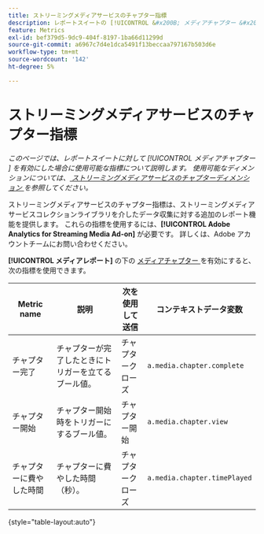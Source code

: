 ```yaml
---
title: ストリーミングメディアサービスのチャプター指標
description: レポートスイートの [!UICONTROL &#x200B; メディアチャプター &#x200B;] を有効にした場合に使用可能な指標です。
feature: Metrics
exl-id: bef379d5-9dc9-404f-8197-1ba66d11299d
source-git-commit: a6967c7d4e1dca5491f13beccaa797167b503d6e
workflow-type: tm+mt
source-wordcount: '142'
ht-degree: 5%

---
```


# ストリーミングメディアサービスのチャプター指標

*このページでは、レポートスイートに対して [!UICONTROL &#x200B; メディアチャプター &#x200B;] を有効にした場合に使用可能な指標について説明します。 使用可能なディメンションについては、[ ストリーミングメディアサービスのチャプターディメンション ](../dimensions/sm-chapters.md) を参照してください。*

ストリーミングメディアサービスのチャプター指標は、ストリーミングメディアサービスコレクションライブラリを介したデータ収集に対する追加のレポート機能を提供します。 これらの指標を使用するには、**[!UICONTROL Adobe Analytics for Streaming Media Ad-on]** が必要です。 詳しくは、Adobe アカウントチームにお問い合わせください。

**[!UICONTROL メディアレポート]** の下の [ メディアチャプター ](/help/admin/tools/manage-rs/edit-settings/media-management.md) を有効にすると、次の指標を使用できます。

| Metric name | 説明 | 次を使用して送信 | コンテキストデータ変数 |
| --- | --- | --- | --- |
| チャプター完了 | チャプターが完了したときにトリガーを立てるブール値。 | チャプタークローズ | `a.media.chapter.complete` |
| チャプター開始 | チャプター開始時をトリガーにするブール値。 | チャプター開始 | `a.media.chapter.view` |
| チャプターに費やした時間 | チャプターに費やした時間（秒）。 | チャプタークローズ | `a.media.chapter.timePlayed` |

{style="table-layout:auto"}
